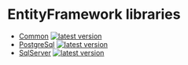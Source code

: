# EntityFramework libraries
* [Common](https://github.com/ErroneousFatality/Libraries/tree/main/EntityFramework/Common) [![latest version](https://img.shields.io/nuget/v/AndrejKrizan.EntityFramework.Common)](https://www.nuget.org/packages/AndrejKrizan.EntityFramework.Common)
* [PostgreSql](https://github.com/ErroneousFatality/Libraries/tree/main/EntityFramework/PostgreSql) [![latest version](https://img.shields.io/nuget/v/AndrejKrizan.EntityFramework.PostgreSql)](https://www.nuget.org/packages/AndrejKrizan.EntityFramework.PostgreSql)
* [SqlServer](https://github.com/ErroneousFatality/Libraries/tree/main/EntityFramework/SqlServer) [![latest version](https://img.shields.io/nuget/v/AndrejKrizan.EntityFramework.SqlServer)](https://www.nuget.org/packages/AndrejKrizan.EntityFramework.SqlServer)